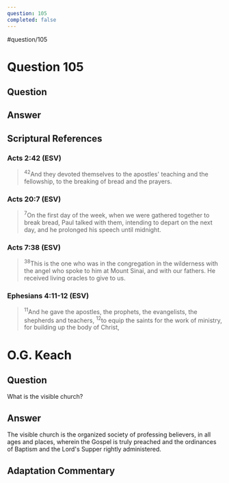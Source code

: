 ```yaml
---
question: 105
completed: false
---
```

#question/105
# Question 105

## Question


## Answer


## Scriptural References
### Acts 2:42 (ESV)
> <sup>42</sup>And they devoted themselves to the apostles' teaching and the fellowship, to the breaking of bread and the prayers.

### Acts 20:7 (ESV)
> <sup>7</sup>On the first day of the week, when we were gathered together to break bread, Paul talked with them, intending to depart on the next day, and he prolonged his speech until midnight.

### Acts 7:38 (ESV)
> <sup>38</sup>This is the one who was in the congregation in the wilderness with the angel who spoke to him at Mount Sinai, and with our fathers. He received living oracles to give to us.

### Ephesians 4:11-12 (ESV)
> <sup>11</sup>And he gave the apostles, the prophets, the evangelists, the shepherds and teachers,
> <sup>12</sup>to equip the saints for the work of ministry, for building up the body of Christ,

# O.G. Keach
## Question
What is the visible church?

## Answer
The visible church is the organized society of professing believers, in all ages and places, wherein the Gospel is truly preached and the ordinances of Baptism and the Lord's Supper rightly administered.

## Adaptation Commentary
